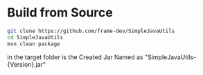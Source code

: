# Build from Source
``` bash
git clone https://github.com/frame-dev/SimpleJavaUtils
cd SimpleJavaUtils
mvn clean package
```

in the target folder is the Created Jar Named as "SimpleJavaUtils-{Version}.jar"